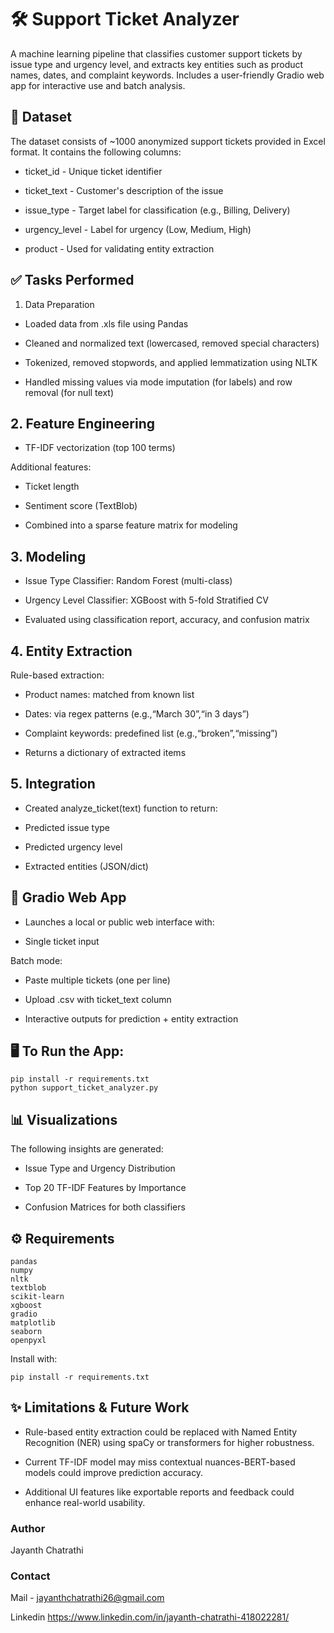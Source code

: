# 🛠️ Support Ticket Analyzer
A machine learning pipeline that classifies customer support tickets by issue type and urgency level, and extracts key entities such as product names, dates, and complaint keywords.
Includes a user-friendly Gradio web app for interactive use and batch analysis.

## 📁 Dataset
The dataset consists of ~1000 anonymized support tickets provided in Excel format. It contains the following columns:

- ticket_id - Unique ticket identifier

- ticket_text - Customer's description of the issue

- issue_type - Target label for classification (e.g., Billing, Delivery)

- urgency_level - Label for urgency (Low, Medium, High)

- product - Used for validating entity extraction

## ✅ Tasks Performed
1. Data Preparation
- Loaded data from .xls file using Pandas

- Cleaned and normalized text (lowercased, removed special characters)

- Tokenized, removed stopwords, and applied lemmatization using NLTK

- Handled missing values via mode imputation (for labels) and row removal (for null text)

## 2. Feature Engineering
- TF-IDF vectorization (top 100 terms)

Additional features:

- Ticket length

- Sentiment score (TextBlob)

- Combined into a sparse feature matrix for modeling

## 3. Modeling
- Issue Type Classifier: Random Forest (multi-class)

- Urgency Level Classifier: XGBoost with 5-fold Stratified CV

- Evaluated using classification report, accuracy, and confusion matrix

## 4. Entity Extraction
Rule-based extraction:

- Product names: matched from known list

- Dates: via regex patterns (e.g.,“March 30”,“in 3 days”)

- Complaint keywords: predefined list (e.g.,“broken”,“missing”)

- Returns a dictionary of extracted items

## 5. Integration
- Created analyze_ticket(text) function to return:

- Predicted issue type

- Predicted urgency level

- Extracted entities (JSON/dict)

## 🚀 Gradio Web App
- Launches a local or public web interface with:

- Single ticket input

Batch mode:

- Paste multiple tickets (one per line)

- Upload .csv with ticket_text column

- Interactive outputs for prediction + entity extraction

## 🖥️ To Run the App:

    pip install -r requirements.txt
    python support_ticket_analyzer.py

## 📊 Visualizations
The following insights are generated:

- Issue Type and Urgency Distribution

- Top 20 TF-IDF Features by Importance

- Confusion Matrices for both classifiers

## ⚙️ Requirements

    pandas
    numpy
    nltk
    textblob
    scikit-learn
    xgboost
    gradio
    matplotlib
    seaborn
    openpyxl
Install with:

    pip install -r requirements.txt

## ✨ Limitations & Future Work
- Rule-based entity extraction could be replaced with Named Entity Recognition (NER) using spaCy or transformers for higher robustness.

- Current TF-IDF model may miss contextual nuances-BERT-based models could improve prediction accuracy.

- Additional UI features like exportable reports and feedback could enhance real-world usability.

### Author
Jayanth Chatrathi

### Contact

Mail - jayanthchatrathi26@gmail.com

Linkedin https://www.linkedin.com/in/jayanth-chatrathi-418022281/
